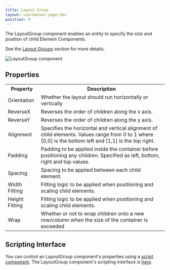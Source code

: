 ```yaml
---
title: Layout Group
layout: usermanual-page.hbs
position: 9
---
```


The LayoutGroup component enables an entity to specify the size and position of child Element Components.

See the [Layout Groups][0] section for more details.

![LayoutGroup component][1]

## Properties

<table class="table table-striped">
    <col class="property-name"></col>
    <col class="property-description"></col>
    <tr><th>Property</th><th>Description</th></tr>
    <tr><td>Orientation</td><td>Whether the layout should run horizontally or vertically</td></tr>
    <tr><td>ReverseX</td><td>Reverses the order of children along the x axis.</td></tr>
    <tr><td>ReverseY</td><td>Reverses the order of children along the y axis.</td></tr>
    <tr><td>Alignment</td><td>Specifies the horizontal and vertical alignment of child elements. Values range from 0 to 1 where [0,0] is the bottom left and [1,1] is the top right.</td></tr>
    <tr><td>Padding</td><td>Padding to be applied inside the container before positioning any children. Specified as left, bottom, right and top values.</td></tr>
    <tr><td>Spacing</td><td>Spacing to be applied between each child element.</td></tr>
    <tr><td>Width Fitting</td><td>Fitting logic to be applied when positioning and scaling child elements.</td></tr>
    <tr><td>Height Fitting</td><td>Fitting logic to be applied when positioning and scaling child elements.</td></tr>
    <tr><td>Wrap</td><td>Whether or not to wrap children onto a new row/column when the size of the container is exceeded</td></tr>
</table>

## Scripting Interface

You can control an LayoutGroup component's properties using a [script component][2]. The LayoutGroup component's scripting interface is [here][3].

[0]: /user-manual/user-interface/layout-groups
[1]: /images/user-manual/scenes/components/component-layoutgroup.png
[2]: /user-manual/packs/components/script
[3]: /api/pc.LayoutGroupComponent.html
